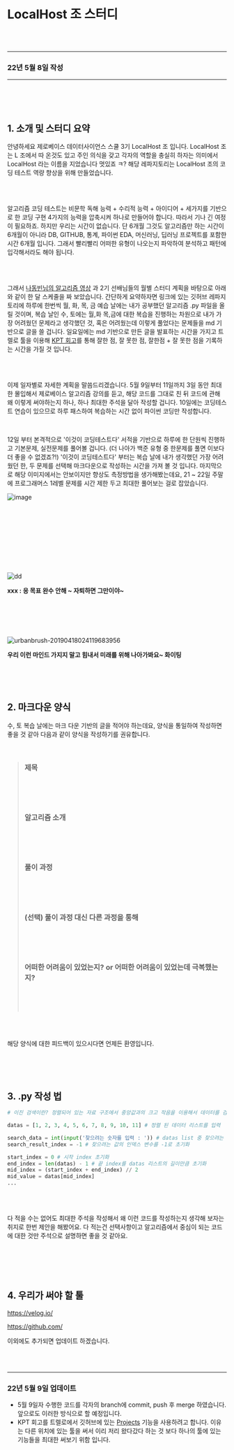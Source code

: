 # LocalHost 조 스터디 

<br>

<br>

---

### 22년 5월 8일 작성 

---

<br>

<br>

<br>

## 1. 소개 및 스터디 요약

안녕하세요 제로베이스 데이터사이언스 스쿨 3기 LocalHost 조 입니다. LocalHost 조는 L 조에서 따 온것도 있고 주인 의식을 갖고 각자의 역할을 충실히 하자는 의미에서 LocalHost 라는 이름을 지었습니다 멋있죠 ㅋ? 해당 레파지토리는 LocalHost 조의 코딩 테스트 역량 향상을 위해 만들었습니다. 

<br>

<br>

알고리즘 코딩 테스트는 비문학 독해 능력 + 수리적 능력 + 아이디어 + 세가지를 기반으로 한 코딩 구현 4가지의 능력을 압축시켜 하나로 만들어야 합니다. 따라서 기나 긴 여정이 필요하죠.  하지만 우리는 시간이 없습니다. 단 6개월 그것도 알고리즘만 하는 시간이 6개월이 아니라 DB, GITHUB, 통계, 파이썬 EDA, 머신러닝, 딥러닝 프로젝트를 포함한 시간 6개월 입니다. 그래서 빨리빨리 어떠한 유형이 나오는지 파악하여 분석하고 패턴에 입각해서라도 해야 됩니다.

<br>

<br>

그래서 [나동빈님의 알고리즘 영상](https://www.youtube.com/watch?v=ukkLCl9yBvE&t=570s) 과 2기 선배님들의 월별 스터디 계획을 바탕으로 아래와 같이 한 달 스케줄을 짜 보았습니다. 간단하게 요약하자면 링크에 있는 깃허브 레파지토리에 하루에 한번씩 월, 화, 목, 금 예습 날에는 내가 공부했던 알고리즘 .py 파일을 올릴 것이며, 복습 날인 수, 토에는 월,화 목,금에 대한 복습을 진행하는 차원으로 내가 가장 어려웠던 문제라고 생각했던 것, 혹은 어려웠는데 이렇게 풀었다는 문제들을 md 기반으로 글을 쓸 겁니다. 일요일에는 md 기반으로 만든 글을 발표하는 시간을 가지고 트렐로 툴을 이용해 [KPT 회고](https://techblog.woowahan.com/2677/)를 통해 잘한 점, 잘 못한 점, 잘한점 + 잘 못한 점을 기록하는 시간을 가질 것 입니다.

<br>

<br>

이제 일자별로 자세한 계획을 말씀드리겠습니다. 5월 9일부터 11일까지 3일 동안 최대한 몰입해서 제로베이스 알고리즘 강의를 듣고, 해당 코드를 그대로 친 뒤 코드에 관해 왜 이렇게 써야하는지 하나, 하나 최대한 주석을 달아 작성할 겁니다. 10일에는 코딩테스트 연습이 있으므로 하루 패스하여 복습하는 시간 없이 파이썬 코딩만 작성합니다. 

<br>

12일 부터 본격적으로 '이것이 코딩테스트다' 서적을 기반으로 하루에 한 단원씩 진행하고 기본문제, 실전문제를 풀어볼 겁니다. (더 나아가 백준 유형 중 한문제를 풀면 이보다 더 좋을 수 없겠죠?!) '이것이 코딩테스트다' 부터는 복습 날에 내가 생각했던 가장 어려웠던 한, 두 문제를 선택해 마크다운으로 작성하는 시간을 가져 볼 것 입니다. 마지막으로 해당 이미지에서는 안보이지만 향상도 측정방법을 생가해봤는데요, 21 ~ 22일 주말에 프로그래머스 1레벨 문제를 시간 제한 두고 최대한 풀어보는 걸로 잡았습니다.

![image](https://user-images.githubusercontent.com/71218142/167298208-653a440d-b711-4a1a-a22d-a552c9622809.png)

<br>

<br>

<br>

<br>

<br>

<br>

<br>

<br>

![dd](https://user-images.githubusercontent.com/71218142/167298333-f065b8cb-facb-4988-a720-84a938d64e78.png)


**xxx : 응 목표 완수 안해 ~ 자퇴하면 그만이야~**

<br>

<br>

<br>

<br>

![urbanbrush-20190418024119683956](https://user-images.githubusercontent.com/71218142/167298805-e12d2bd2-1100-4115-8d3e-505e138b01b1.png)

**우리 이런 마인드 가지지 말고 힘내서 미래를 위해 나아가봐요~ 화이팅**

<br>

<br>

<br>

## 2. 마크다운 양식

수, 토 복습 날에는 마크 다운 기반의 글을 적어야 하는데요, 양식을 통일하여 작성하면 좋을 것 같아 다음과 같이 양식을 작성하기를 권유합니다. 

<br>

> ### 제목 
>
> <br>
>
> <br>
>
> <br>
>
> ### 알고리즘 소개 
>
> <br>
>
> <br>
>
> <br>
>
> ### 풀이 과정 
>
> <br>
>
> <br>
>
> <br>
>
> ### (선택) 풀이 과정 대신 다른 과정을 통해 
>
> <br>
>
> <br>
>
> <br>
>
> ### 어떠한 어려움이 있었는지? or 어떠한 어려움이 있었는데 극복했는지?
>
> <br>
>
> <br>
>
> <br>

<br>

<br>

해당 양식에 대한 피드백이 있으시다면 언제든 환영입니다.

<br>

<br>

<br>

## 3. .py 작성 법

```python
# 이진 검색이란? 정렬되어 있는 자료 구조에서 중앙값과의 크고 작음을 이용해서 데이터를 검색하는 알고리즘 

datas = [1, 2, 3, 4, 5, 6, 7, 8, 9, 10, 11] # 정렬 된 데이터 리스트를 입력

search_data = int(input('찾으려는 숫자를 입력 : ')) # datas list 중 찾으려는 값 입력 
search_result_index = -1 # 찾으려는 값의 인덱스 변수를 -1로 초기화 

start_index = 0 # 시작 index 초기화
end_index = len(datas) - 1 # 끝 index를 datas 리스트의 길이만큼 초기화
mid_index = (start_index + end_index) // 2 
mid_value = datas[mid_index]
...
```

<br>

<br>

다 적을 수는 없어도 최대한 주석을 작성해서 왜 이런 코드를 작성하는지 생각해 보자는 취지로 한번 제안을 해봤어요. 다 적는건 선택사항이고 알고리즘에서 중심이 되는 코드에 대한 것만 주석으로 설명하면 좋을 것 같아요.

<br>

<br>

<br>

<br>

## 4. 우리가 써야 할 툴

https://velog.io/

https://github.com/

이외에도 추가되면 업데이트 하겠습니다.

<br>

<br>

---

### 22년 5월 9일 업데이트 

* 5월 9일자 수행한 코드를 각자의 branch에 commit, push 후 merge 하였습니다. 앞으로도 이러한 방식으로 할 예정입니다.
* KPT 회고를 트렐로에서 깃허브에 있는 [Projects](https://github.com/nouu94/zerobase_localhost_codingtest_study/projects/1) 기능을 사용하려고 합니다. 이유는 다른 위치에 있는 툴을 써서 이리 저리 왔다갔다 하는 것 보다 하나의 툴에 있는 기능들을 최대한 써보기 위함 입니다.




